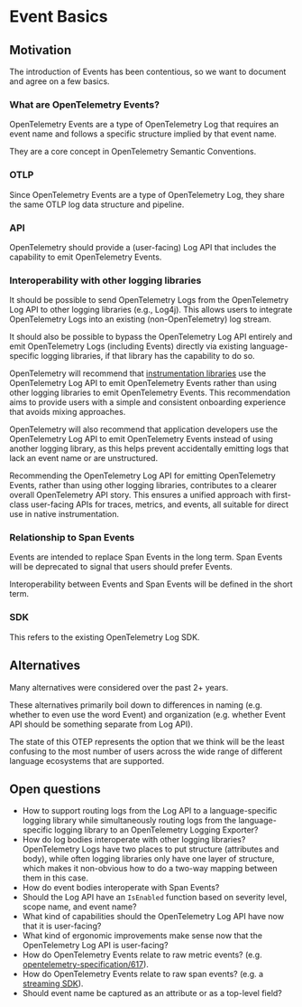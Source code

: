# Event Basics

## Motivation

The introduction of Events has been contentious, so we want to document and agree on a few basics.

### What are OpenTelemetry Events?

OpenTelemetry Events are a type of OpenTelemetry Log that requires an event name and follows a specific structure implied by that event name.

They are a core concept in OpenTelemetry Semantic Conventions.

### OTLP

Since OpenTelemetry Events are a type of OpenTelemetry Log, they share the same OTLP log data structure and pipeline.

### API

OpenTelemetry should provide a (user-facing) Log API that includes the capability to emit OpenTelemetry Events.

### Interoperability with other logging libraries

It should be possible to send OpenTelemetry Logs from the OpenTelemetry Log API to other logging libraries (e.g., Log4j).
This allows users to integrate OpenTelemetry Logs into an existing (non-OpenTelemetry) log stream.

It should also be possible to bypass the OpenTelemetry Log API entirely and emit OpenTelemetry Logs (including Events)
directly via existing language-specific logging libraries, if that library has the capability to do so.

OpenTelemetry will recommend that
[instrumentation libraries](https://github.com/open-telemetry/opentelemetry-specification/blob/main/specification/glossary.md#instrumentation-library)
use the OpenTelemetry Log API to emit OpenTelemetry Events rather than using other logging libraries to emit OpenTelemetry Events. This recommendation aims to provide users with a simple and consistent
onboarding experience that avoids mixing approaches.

OpenTelemetry will also recommend that application developers use the OpenTelemetry Log API to emit OpenTelemetry Events instead of using another
logging library, as this helps prevent accidentally emitting logs that lack an event name or are unstructured.

Recommending the OpenTelemetry Log API for emitting OpenTelemetry Events, rather than using other logging libraries, contributes to a clearer overall
OpenTelemetry API story. This ensures a unified approach with first-class user-facing APIs for traces, metrics, and events,
all suitable for direct use in native instrumentation.

### Relationship to Span Events

Events are intended to replace Span Events in the long term.
Span Events will be deprecated to signal that users should prefer Events.

Interoperability between Events and Span Events will be defined in the short term.

### SDK

This refers to the existing OpenTelemetry Log SDK.

## Alternatives

Many alternatives were considered over the past 2+ years.

These alternatives primarily boil down to differences in naming (e.g. whether to even use the word Event)
and organization (e.g. whether Event API should be something separate from Log API).

The state of this OTEP represents the option that we think will be the least confusing to the most number of users across the wide range of different language ecosystems that are supported.

## Open questions

* How to support routing logs from the Log API to a language-specific logging library
  while simultaneously routing logs from the language-specific logging library to an OpenTelemetry Logging Exporter?
* How do log bodies interoperate with other logging libraries?
  OpenTelemetry Logs have two places to put structure (attributes and body), while often logging libraries only have one layer of structure,
  which makes it non-obvious how to do a two-way mapping between them in this case.
* How do event bodies interoperate with Span Events?
* Should the Log API have an `IsEnabled` function based on severity level, scope name, and event name?
* What kind of capabilities should the OpenTelemetry Log API have now that it is user-facing?
* What kind of ergonomic improvements make sense now that the OpenTelemetry Log API is user-facing?
* How do OpenTelemetry Events relate to raw metric events?
  (e.g. [opentelemetry-specification/617](https://github.com/open-telemetry/opentelemetry-specification/issues/617)).
* How do OpenTelemetry Events relate to raw span events?
  (e.g. a [streaming SDK](https://github.com/search?q=repo%3Aopen-telemetry%2Fopentelemetry-specification+%22streaming+sdk%22&type=issues)).
* Should event name be captured as an attribute or as a top-level field?
